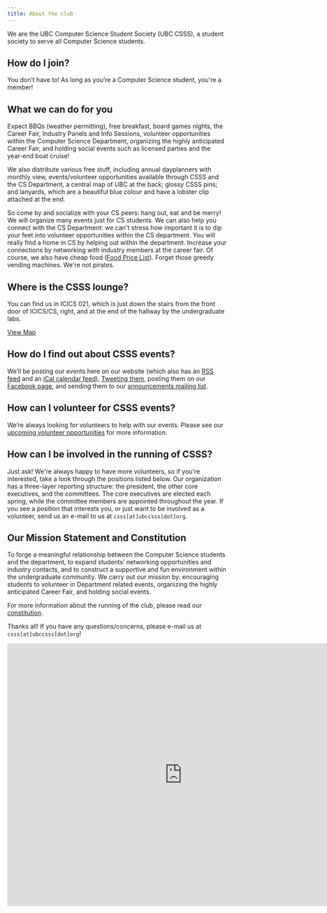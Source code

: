 ```yaml
---
title: About the club
---
```


We are the UBC Computer Science Student Society (UBC CSSS), a student society to serve all Computer Science students.

## How do I join?

You don’t have to! As long as you’re a Computer Science student, you're a member!

## What we can do for you

Expect BBQs (weather permitting), free breakfast, board games nights, the Career Fair, Industry Panels and Info Sessions, volunteer opportunities within the Computer Science Department, organizing the highly anticipated Career Fair, and holding social events such as licensed parties and the year-end boat cruise!

We also distribute various free stuff, including annual dayplanners with monthly view, events/volunteer opportunities available through CSSS and the CS Department, a central map of UBC at the back; glossy CSSS pins; and lanyards, which are a beautiful blue colour and have a lobster clip attached at the end.

So come by and socialize with your CS peers: hang out, eat and be merry! We will organize many events just for CS students. We can also help you connect with the CS Department: we can't stress how important it is to dip your feet into volunteer opportunities within the CS department. You will really find a home in CS by helping out within the department. Increase your connections by networking with industry members at the career fair. Of course, we also have cheap food ([Food Price List](../cube/food)). Forget those greedy vending machines. We're not pirates.

## Where is the CSSS lounge?

You can find us in ICICS 021, which is just down the stairs from the front door of ICICS/CS, right, and at the end of the hallway by the undergraduate labs.

[View Map](https://campus.fn.lc/#ICCS+021)

## How do I find out about CSSS events?

We’ll be posting our events here on our website (which also has an [RSS feed](/node/feed) and an [iCal calendar feed](/event/calendar.ics)), [Tweeting them](https://twitter.com/ubccsss), posting them on our [Facebook page](https://www.facebook.com/ubccsss/), and sending them to our [announcements mailing list](/subscribe).

## How can I volunteer for CSSS events?

We’re always looking for volunteers to help with our events. Please see our [upcoming volunteer opportunities](/club/volunteer) for more information.

## How can I be involved in the running of CSSS?

Just ask! We're always happy to have more volunteers, so if you're interested, take a look through the positions listed below. Our organization has a three-layer reporting structure: the president, the other core executives, and the committees. The core executives are elected each spring, while the committee members are appointed throughout the year. If you see a position that interests you, or just want to be involved as a volunteer, send us an e-mail to us at `csss[at]ubccsss[dot]org`.

## Our Mission Statement and Constitution

To forge a meaningful relationship between the Computer Science students and the department, to expand students’ networking opportunities and industry contacts, and to construct a supportive and fun environment within the undergraduate community. We carry out our mission by: encouraging students to volunteer in Department related events, organizing the highly anticipated Career Fair, and holding social events.

For more information about the running of the club, please read our [constitution](constitution).

Thanks all! If you have any questions/concerns, please e-mail us at `csss[at]ubccsss[dot]org`!

<iframe src="https://calendar.google.com/calendar/embed?title=CSSS%20Calendar&amp;mode=WEEK&amp;height=600&amp;wkst=1&amp;bgcolor=%23FFFFFF&amp;src=6vkidfgigdr97ahbrvcalc5jno%40group.calendar.google.com&amp;color=%232952A3&amp;ctz=America%2FLos_Angeles" style="border-width:0" width="800" height="600" frameborder="0" scrolling="no"></iframe>
